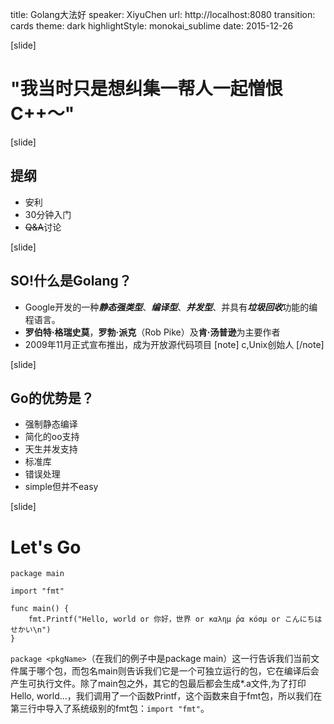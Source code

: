 title: Golang大法好
speaker: XiyuChen
url: http://localhost:8080
transition: cards
theme: dark
highlightStyle: monokai_sublime
date: 2015-12-26

[slide]
# "我当时只是想纠集一帮人一起憎恨C++～"

[slide]
## 提纲
* 安利
* 30分钟入门
* ~~Q&A~~讨论

[slide]
## SO!什么是Golang？
* Google开发的一种***静态强类型***、***编译型***、***并发型***、并具有***垃圾回收***功能的编程语言。
* **罗伯特·格瑞史莫**，**罗勃·派克**（Rob Pike）及**肯·汤普逊**为主要作者
* 2009年11月正式宣布推出，成为开放源代码项目
[note]
c,Unix创始人
[/note]

[slide]
## Go的优势是？
* 强制静态编译
* 简化的oo支持
* 天生并发支持
* 标准库
* 错误处理
* simple但并不easy

[slide]
# Let's Go
```
package main

import "fmt"

func main() {
    fmt.Printf("Hello, world or 你好，世界 or καλημ ́ρα κóσμ or こんにちはせかい\n")
}
```
`package <pkgName>`（在我们的例子中是package main）这一行告诉我们当前文件属于哪个包，而包名main则告诉我们它是一个可独立运行的包，它在编译后会产生可执行文件。除了main包之外，其它的包最后都会生成*.a文件,为了打印Hello, world...，我们调用了一个函数Printf，这个函数来自于fmt包，所以我们在第三行中导入了系统级别的fmt包：`import "fmt"`。
